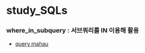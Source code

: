 # study_SQLs
### where_in_subquery : 서브쿼리를 IN 이용해 활용
- [query mahau](./mahau_master/w3schools/where_in_subquery.sql)